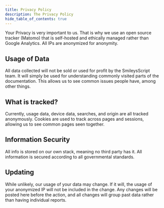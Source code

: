 ```yaml
---
title: Privacy Policy
description: The Privacy Policy
hide_table_of_contents: true
---
```


Your Privacy is very important to us.  That is why we use an open source tracker (Matomo) that is self-hosted and ethically managed rather than Google Analytics.  All IPs are anonymized for anonymity.

## Usage of Data

All data collected will not be sold or used for profit by the SmileysScript team.  It will simply be used for understanding commonly visited parts of the documentation.  This allows us to see common issues people have, among other things.

## What is tracked?

Currently, usage data, device data, searches, and origin are all tracked anonymously.  Cookies are used to track across pages and sessions, allowing us to see common pages seen together.

## Information Security

All info is stored on our own stack, meaning no third party has it.  All information is secured according to all governmental standards.

## Updating

While unlikely, our usage of your data may change.  If it will, the usage of your anonymized IP will not be included in the change.  Any changes will be posted here before the action, and all changes will group past data rather than having individual reports.
